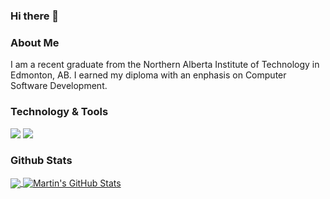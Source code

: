 ### Hi there 👋


### About Me
  I am a recent graduate from the Northern Alberta Institute of Technology in Edmonton, AB. I earned my diploma with an enphasis on Computer Software Development.
  
  

### Technology & Tools
![](https://img.shields.io/badge/Code-JavaScript-informational?style=flat&logo=javascript&logoColor=white&color=2bbc8a)
![](https://img.shields.io/badge/Editor-Visual%20Studio%20Code-green?style=flat&logo=javascript&logoColor=white&color=2bbc8a)


### Github Stats

<a href="https://github.com/viloriajer/viloriajer">
  <img align="center" src="https://github-readme-stats.vercel.app/api/top-langs/?username=viloriajer&hide=java,html,tex&title_color=ffffff&text_color=c9cacc&icon_color=2bbc8a&bg_color=1d1f21" />
</a>

<a href="https://github.com/viloriajer/viloriajer">
  <img align="center" src="https://github-readme-stats.vercel.app/api?username=viloriajer&show_icons=true&line_height=27&count_private=true&title_color=ffffff&text_color=c9cacc&icon_color=2bbc8a&bg_color=1d1f21" alt="Martin's GitHub Stats" />
</a>
<!--
**viloriajer/viloriajer** is a ✨ _special_ ✨ repository because its `README.md` (this file) appears on your GitHub profile.

Here are some ideas to get you started:

- 🔭 I’m currently working on ...
- 🌱 I’m currently learning ...
- 👯 I’m looking to collaborate on ...
- 🤔 I’m looking for help with ...
- 💬 Ask me about ...
- 📫 How to reach me: ...
- 😄 Pronouns: ...
- ⚡ Fun fact: ...
-->
